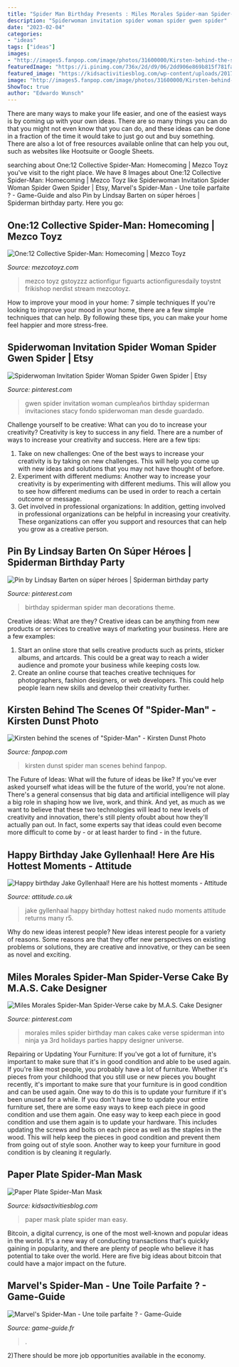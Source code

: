 ```yaml
---
title: "Spider Man Birthday Presents : Miles Morales Spider-man Spider-verse Cake By M.a.s. Cake Designer"
description: "Spiderwoman invitation spider woman spider gwen spider"
date: "2023-02-04"
categories:
- "ideas"
tags: ["ideas"]
images:
- "http://images5.fanpop.com/image/photos/31600000/Kirsten-behind-the-scenes-of-Spider-Man-kirsten-dunst-31644736-929-1500.jpg"
featuredImage: "https://i.pinimg.com/736x/2d/d9/06/2dd906e869b815f781fad33c4024ca75.jpg"
featured_image: "https://kidsactivitiesblog.com/wp-content/uploads/2017/06/Paper-Plate-Spider-Man-Mask-6.jpg"
image: "http://images5.fanpop.com/image/photos/31600000/Kirsten-behind-the-scenes-of-Spider-Man-kirsten-dunst-31644736-929-1500.jpg"
ShowToc: true
author: "Edwardo Wunsch"
---
```



There are many ways to make your life easier, and one of the easiest ways is by coming up with your own ideas. There are so many things you can do that you might not even know that you can do, and these ideas can be done in a fraction of the time it would take to just go out and buy something. There are also a lot of free resources available online that can help you out, such as websites like Hootsuite or Google Sheets.

	

		
searching about One:12 Collective Spider-Man: Homecoming | Mezco Toyz you've visit to the right place. We have 8 Images about One:12 Collective Spider-Man: Homecoming | Mezco Toyz like Spiderwoman Invitation Spider Woman Spider Gwen Spider | Etsy, Marvel&#039;s Spider-Man - Une toile parfaite ? - Game-Guide and also Pin by Lindsay Barten on súper héroes | Spiderman birthday party. Here you go:
		
    
## One:12 Collective Spider-Man: Homecoming | Mezco Toyz

<img loading=lazy src="http://www.mezcotoyz.com/mas_assets/cache/image/e/e/1/3809.Jpg" onerror="this.onerror=null;this.src='https://tse3.mm.bing.net/th?id=OIP.ylj5bq_aaNeLKGiKLHTJXAHaHa&amp;pid=15.1';" alt="One:12 Collective Spider-Man: Homecoming | Mezco Toyz">

_Source: mezcotoyz.com_

>mezco toyz gstoyzzz actionfigur figuarts actionfiguresdaily toystnt frikishop nerdist stream mezcotoyz. 

	

How to improve your mood in your home: 7 simple techniques
If you're looking to improve your mood in your home, there are a few simple techniques that can help. By following these tips, you can make your home feel happier and more stress-free.

    
## Spiderwoman Invitation Spider Woman Spider Gwen Spider | Etsy

<img loading=lazy src="https://i.pinimg.com/736x/2d/d9/06/2dd906e869b815f781fad33c4024ca75.jpg" onerror="this.onerror=null;this.src='https://tse3.mm.bing.net/th?id=OIP.1p2xNNKBc6zeJL5WK79ELAHaHa&amp;pid=15.1';" alt="Spiderwoman Invitation Spider Woman Spider Gwen Spider | Etsy">

_Source: pinterest.com_

>gwen spider invitation woman cumpleaños birthday spiderman invitaciones stacy fondo spiderwoman man desde guardado. 

	

Challenge yourself to be creative: What can you do to increase your creativity?
Creativity is key to success in any field. There are a number of ways to increase your creativity and success. Here are a few tips: 
1. Take on new challenges: One of the best ways to increase your creativity is by taking on new challenges. This will help you come up with new ideas and solutions that you may not have thought of before. 
2. Experiment with different mediums: Another way to increase your creativity is by experimenting with different mediums. This will allow you to see how different mediums can be used in order to reach a certain outcome or message. 
3. Get involved in professional organizations: In addition, getting involved in professional organizations can be helpful in increasing your creativity. These organizations can offer you support and resources that can help you grow as a creative person.

    
## Pin By Lindsay Barten On Súper Héroes | Spiderman Birthday Party

<img loading=lazy src="https://i.pinimg.com/736x/61/97/3d/61973d494c250f3c9c2dd648999deba9.jpg" onerror="this.onerror=null;this.src='https://tse2.mm.bing.net/th?id=OIP.u8Hp0IEA_u6EK4k76wDTfAHaGl&amp;pid=15.1';" alt="Pin by Lindsay Barten on súper héroes | Spiderman birthday party">

_Source: pinterest.com_

>birthday spiderman spider man decorations theme. 

	

Creative ideas: What are they?
Creative ideas can be anything from new products or services to creative ways of marketing your business. Here are a few examples:
1. Start an online store that sells creative products such as prints, sticker albums, and artcards. This could be a great way to reach a wider audience and promote your business while keeping costs low.
2. Create an online course that teaches creative techniques for photographers, fashion designers, or web developers. This could help people learn new skills and develop their creativity further.

    
## Kirsten Behind The Scenes Of &quot;Spider-Man&quot; - Kirsten Dunst Photo

<img loading=lazy src="http://images5.fanpop.com/image/photos/31600000/Kirsten-behind-the-scenes-of-Spider-Man-kirsten-dunst-31644736-929-1500.jpg" onerror="this.onerror=null;this.src='https://tse4.mm.bing.net/th?id=OIP.obt0Fe9ihhsxjySU56wcZQHaL9&amp;pid=15.1';" alt="Kirsten behind the scenes of &quot;Spider-Man&quot; - Kirsten Dunst Photo">

_Source: fanpop.com_

>kirsten dunst spider man scenes behind fanpop. 

	

The Future of Ideas: What will the future of ideas be like?
If you've ever asked yourself what ideas will be the future of the world, you're not alone. There's a general consensus that big data and artificial intelligence will play a big role in shaping how we live, work, and think. And yet, as much as we want to believe that these two technologies will lead to new levels of creativity and innovation, there's still plenty ofoubt about how they'll actually pan out. In fact, some experts say that ideas could even become more difficult to come by - or at least harder to find - in the future.

    
## Happy Birthday Jake Gyllenhaal! Here Are His Hottest Moments - Attitude

<img loading=lazy src="https://attitude.co.uk/media/images/2015/12/tumblr_mwysz0D0FC1swoiuoo3_r5_250.gif" onerror="this.onerror=null;this.src='https://tse3.mm.bing.net/th?id=OIP.9HZa7v74tHiJKbV7fKwaCAHaHW&amp;pid=15.1';" alt="Happy birthday Jake Gyllenhaal! Here are his hottest moments - Attitude">

_Source: attitude.co.uk_

>jake gyllenhaal happy birthday hottest naked nudo moments attitude returns many r5. 

	

Why do new ideas interest people?
New ideas interest people for a variety of reasons. Some reasons are that they offer new perspectives on existing problems or solutions, they are creative and innovative, or they can be seen as novel and exciting.

    
## Miles Morales Spider-Man Spider-Verse Cake By M.A.S. Cake Designer

<img loading=lazy src="https://i.pinimg.com/736x/e7/31/4f/e7314fdb5142293649b992a94a992ad2.jpg" onerror="this.onerror=null;this.src='https://tse1.mm.bing.net/th?id=OIP.twMQ5M2T0swcL7EAx6EWTwHaIe&amp;pid=15.1';" alt="Miles Morales Spider-Man Spider-Verse cake by M.A.S. Cake Designer">

_Source: pinterest.com_

>morales miles spider birthday man cakes cake verse spiderman into ninja ya 3rd holidays parties happy designer universe. 

	

Repairing or Updating Your Furniture: If you've got a lot of furniture, it's important to make sure that it's in good condition and able to be used again.
If you're like most people, you probably have a lot of furniture. Whether it's pieces from your childhood that you still use or new pieces you bought recently, it's important to make sure that your furniture is in good condition and can be used again. One way to do this is to update your furniture if it's been unused for a while. If you don't have time to update your entire furniture set, there are some easy ways to keep each piece in good condition and use them again. 
One easy way to keep each piece in good condition and use them again is to update your hardware. This includes updating the screws and bolts on each piece as well as the staples in the wood. This will help keep the pieces in good condition and prevent them from going out of style soon. Another way to keep your furniture in good condition is by cleaning it regularly.

    
## Paper Plate Spider-Man Mask

<img loading=lazy src="https://kidsactivitiesblog.com/wp-content/uploads/2017/06/Paper-Plate-Spider-Man-Mask-6.jpg" onerror="this.onerror=null;this.src='https://tse3.mm.bing.net/th?id=OIP.MBPpilTbDin6qpSj0FvNigHaLH&amp;pid=15.1';" alt="Paper Plate Spider-Man Mask">

_Source: kidsactivitiesblog.com_

>paper mask plate spider man easy. 

	

Bitcoin, a digital currency, is one of the most well-known and popular ideas in the world. It's a new way of conducting transactions that's quickly gaining in popularity, and there are plenty of people who believe it has potential to take over the world. Here are five big ideas about bitcoin that could have a major impact on the future.

    
## Marvel&#039;s Spider-Man - Une Toile Parfaite ? - Game-Guide

<img loading=lazy src="https://game-guide.fr/wp-content/uploads/2018/09/MSM-Front-image.jpg" onerror="this.onerror=null;this.src='https://tse3.mm.bing.net/th?id=OIP.507600cIgz839TRco_aOMwHaEK&amp;pid=15.1';" alt="Marvel&#039;s Spider-Man - Une toile parfaite ? - Game-Guide">

_Source: game-guide.fr_

>. 

	

2)There should be more job opportunities available in the economy. 

